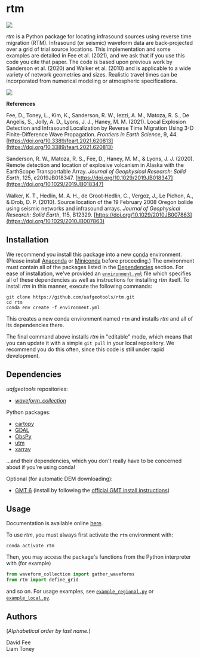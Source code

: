rtm
===

[![](https://readthedocs.org/projects/uaf-rtm/badge/?version=master)](https://uaf-rtm.readthedocs.io/en/master/)

_rtm_ is a Python package for locating infrasound sources using reverse time
migration (RTM). Infrasound (or seismic) waveform data are back-projected over
a grid of trial source locations. This implementation and some examples are 
detailed in Fee et al. (2021), and we ask that if you use this code you cite 
that paper. The code is based upon previous work by Sanderson et al. (2020) and
Walker et al. (2010) and is applicable to a wide variety of network geometries 
and sizes. Realistic travel times can be incorporated from numerical modeling 
or atmospheric specifications.

![](example_local_slice_master.png)

**References**

Fee, D., Toney, L., Kim, K., Sanderson, R. W., Iezzi, A. M., Matoza, R. S., 
De Angelis, S., Jolly, A. D., Lyons, J. J., Haney, M. M. (2021). Local 
Explosion Detection and Infrasound Localization by Reverse Time Migration Using 
3-D Finite-Difference Wave Propagation. _Frontiers in Earth Science_, 9, 44. 
[https://doi.org/10.3389/feart.2021.620813](https://doi.org/10.3389/feart.2021.620813)

Sanderson, R. W., Matoza, R. S., Fee, D., Haney, M. M., & Lyons, J. J. (2020).
Remote detection and location of explosive volcanism in Alaska with the
EarthScope Transportable Array. _Journal of Geophysical Research: Solid Earth_,
125, e2019JB018347.
[https://doi.org/10.1029/2019JB018347](https://doi.org/10.1029/2019JB018347)

Walker, K. T., Hedlin, M. A. H., de Groot‐Hedlin, C., Vergoz, J., Le Pichon,
A., & Drob, D. P. (2010). Source location of the 19 February 2008 Oregon bolide
using seismic networks and infrasound arrays. _Journal of Geophysical Research:
Solid Earth_, 115, B12329.
[https://doi.org/10.1029/2010JB007863](https://doi.org/10.1029/2010JB007863)

Installation
------------

We recommend you install this package into a new
[conda](https://docs.conda.io/projects/conda/en/latest/index.html) environment.
(Please install [Anaconda](https://www.anaconda.com/products/individual) or
[Miniconda](https://docs.conda.io/en/latest/miniconda.html) before proceeding.)
The environment must contain all of the packages listed in the
[Dependencies](#dependencies) section. For ease of installation, we've provided
an
[`environment.yml`](https://github.com/uafgeotools/rtm/blob/master/environment.yml)
file which specifies all of these dependencies as well as instructions for
installing _rtm_ itself. To install _rtm_ in this manner, execute the following
commands:
```
git clone https://github.com/uafgeotools/rtm.git
cd rtm
conda env create -f environment.yml
```
This creates a new conda environment named `rtm` and installs _rtm_ and all of
its dependencies there.

The final command above installs _rtm_ in "editable" mode, which means that you
can update it with a simple `git pull` in your local repository. We recommend
you do this often, since this code is still under rapid development.

Dependencies
------------

_uafgeotools_ repositories:

* [_waveform_collection_](https://github.com/uafgeotools/waveform_collection)

Python packages:

* [cartopy](https://scitools.org.uk/cartopy/docs/latest/)
* [GDAL](https://gdal.org/)
* [ObsPy](http://docs.obspy.org/)
* [utm](https://github.com/Turbo87/utm)
* [xarray](http://xarray.pydata.org/en/stable/)

...and their dependencies, which you don't really have to be concerned about if
you're using conda!

Optional (for automatic DEM downloading):

* [GMT 6](https://docs.generic-mapping-tools.org/latest/) (install by following
  the
  [official GMT install instructions](https://github.com/GenericMappingTools/gmt/blob/master/INSTALL.md/))

Usage
-----

Documentation is available online
[here](https://uaf-rtm.readthedocs.io/en/master/).

To use _rtm_, you must always first activate the `rtm` environment with:
```
conda activate rtm
```
Then, you may access the package's functions from the Python interpreter with
(for example)
```python
from waveform_collection import gather_waveforms
from rtm import define_grid
```
and so on. For usage examples, see
[`example_regional.py`](https://github.com/uafgeotools/rtm/blob/master/example_regional.py)
or
[`example_local.py`](https://github.com/uafgeotools/rtm/blob/master/example_local.py).

Authors
-------

(_Alphabetical order by last name._)

David Fee<br>
Liam Toney
